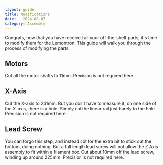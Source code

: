 ```yaml
---
layout: guide
title: Modifications
date:   2024-08-07
category: Assembly
---
```


Congrats, now that you have received all your off-the-shelf parts, it's time to modify them for the Lemontron. This guide will walk you through the process of modifying the parts.

## Motors

Cut all the motor shafts to 11mm. Precision is not required here.

## X-Axis

Cut the X-axis to 241mm. But you don't have to measure it, on one side of the X-axis, there is a hole. Simply cut the linear rail just barely to the hole. Precision is not required here.

## Lead Screw

You can forgo this step, and instead opt for the extra bit to stick out the bottom, doing nothing. But a full length lead screw will not allow the Z Axis assembly to fit within a filament box. Cut about 10mm off the lead screw, winding up around 225mm. Precision is not required here.
